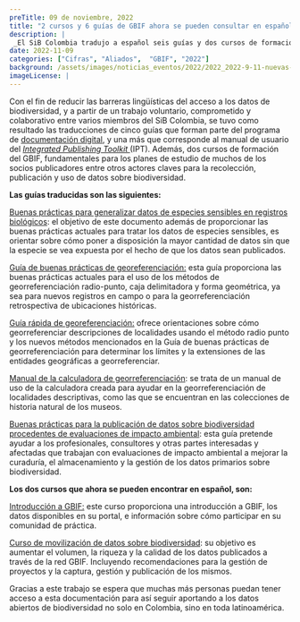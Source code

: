 ```yaml
---
preTitle: 09 de noviembre, 2022
title: "2 cursos y 6 guías de GBIF ahora se pueden consultar en español"
description: |
 _El SiB Colombia tradujo a español seis guías y dos cursos de formación del GBIF para facilitar el proceso de publicación de datos sobre biodiversidad._
date: 2022-11-09
categories: ["Cifras", "Aliados",  "GBIF", "2022"]
background: /assets/images/noticias_eventos/2022/2022_2022-9-11-nuevas-guías-cursos-gbif.png
imageLicense: |
---
```

Con el fin de reducir las barreras lingüísticas del acceso a los datos de biodiversidad, y a partir de un trabajo voluntario, comprometido y colaborativo entre varios miembros del SiB Colombia, se tuvo como resultado las traducciones de cinco guías que forman parte del programa de [documentación digital](https://docs.gbif.org/documentation-guidelines/en/), y una más que corresponde al manual de usuario del _[Integrated Publishing Toolkit ](https://www.gbif.org/ipt)_(IPT). Además, dos cursos de formación del GBIF, fundamentales para los planes de estudio de muchos de los socios publicadores entre otros actores claves para la recolección, publicación y uso de datos sobre biodiversidad.

**Las guías traducidas son las siguientes:**

[Buenas prácticas para generalizar datos de especies sensibles en registros biológicos](https://docs.gbif.org/sensitive-species-best-practices/master/es/): el objetivo de este documento además de proporcionar las buenas prácticas actuales para tratar los datos de especies sensibles, es orientar sobre cómo poner a disposición la mayor cantidad de datos sin que la especie se vea expuesta por el hecho de que los datos sean publicados.

[Guía de buenas prácticas de georeferenciación:](https://docs.gbif.org/georeferencing-best-practices/1.0/es/) esta guía proporciona las buenas prácticas actuales para el uso de los métodos de georreferenciación radio-punto, caja delimitadora y forma geométrica, ya sea para nuevos registros en campo o para la georreferenciación retrospectiva de ubicaciones históricas. 

[Guía rápida de georeferenciación:](https://docs.gbif.org/georeferencing-quick-reference-guide/1.0/es/) ofrece orientaciones sobre cómo georreferenciar descripciones de localidades usando el método radio punto y los  nuevos métodos mencionados en la Guía de buenas prácticas de georreferenciación para determinar los límites y la extensiones de las entidades geográficas a georreferenciar.

[Manual de la calculadora de georreferenciación](https://docs.gbif.org/georeferencing-calculator-manual/1.0/es/): se trata de un manual de uso de la calculadora creada para ayudar en la georreferenciación de localidades descriptivas, como las que se encuentran en las colecciones de historia natural de los museos.

[Buenas prácticas para la publicación de datos sobre biodiversidad procedentes de evaluaciones de impacto ambiental](https://docs.gbif.org/eia-best-practices/1.0/es/): esta guía pretende ayudar a los profesionales, consultores y otras partes interesadas y afectadas que trabajan con evaluaciones de impacto ambiental a mejorar la curaduría, el almacenamiento y la gestión de los datos primarios sobre biodiversidad. 

**Los dos cursos que ahora se pueden encontrar en español, son:**

[Introducción a GBIF:](https://docs.gbif.org/course-introduction-to-gbif/es/) este curso proporciona una introducción a GBIF, los datos disponibles en su portal, e información sobre cómo participar en su comunidad de práctica.

[Curso de movilización de datos sobre biodiversidad](https://docs.gbif.org/course-data-mobilization/es/): su objetivo es aumentar el volumen, la riqueza y la calidad de los datos publicados a través de la red GBIF. Incluyendo recomendaciones para la gestión de proyectos y la captura, gestión y publicación de los mismos.

Gracias a este trabajo se espera que muchas más personas puedan tener acceso a esta documentación para así seguir aportando a los datos abiertos de biodiversidad no solo en Colombia, sino en toda latinoamérica. 
